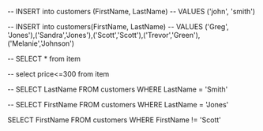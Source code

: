 -- INSERT into customers (FirstName, LastName)
-- VALUES ('john', 'smith')

-- INSERT into customers(FirstName, LastName)
-- VALUES ('Greg', 'Jones'),('Sandra','Jones'),('Scott','Scott'),('Trevor','Green'),('Melanie','Johnson')

-- SELECT * from item

-- select price<=300 from item

-- SELECT LastName FROM customers WHERE LastName = 'Smith'

--   SELECT FirstName FROM customers WHERE LastName = 'Jones'

  SELECT FirstName FROM customers WHERE FirstName != 'Scott'




